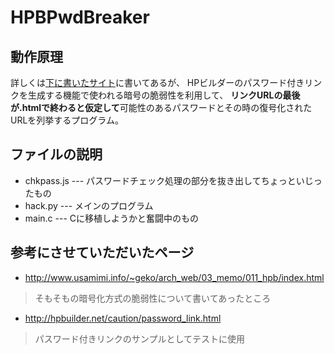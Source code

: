 HPBPwdBreaker
====

## 動作原理
詳しくは[下に書いたサイト]に書いてあるが、
HPビルダーのパスワード付きリンクを生成する機能で使われる暗号の脆弱性を利用して、
**リンクURLの最後が.htmlで終わると仮定して**可能性のあるパスワードとその時の復号化されたURLを列挙するプログラム。

## ファイルの説明
* chkpass.js --- パスワードチェック処理の部分を抜き出してちょっといじったもの
* hack.py --- メインのプログラム
* main.c --- Cに移植しようかと奮闘中のもの

## 参考にさせていただいたページ

* http://www.usamimi.info/~geko/arch_web/03_memo/011_hpb/index.html  
>そもそもの暗号化方式の脆弱性について書いてあったところ

* http://hpbuilder.net/caution/password_link.html  
>パスワード付きリンクのサンプルとしてテストに使用

[下に書いたサイト]:http://www.usamimi.info/~geko/arch_web/03_memo/011_hpb/index.html